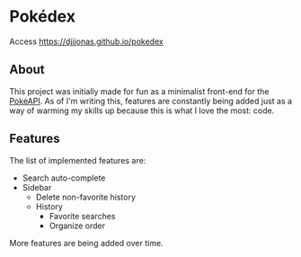 # Pokédex

Access https://djjjonas.github.io/pokedex

## About

This project was initially made for fun as a minimalist front-end
for the [PokéAPI](https://pokeapi.co/). As of I'm writing this,
features are constantly being added just as a way of warming my skills up because this is what I love the most: code.

## Features

The list of implemented features are:

- Search auto-complete
- Sidebar
  - Delete non-favorite history
  - History
    - Favorite searches
    - Organize order

More features are being added over time.
